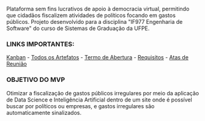 Plataforma sem fins lucrativos de apoio à democracia virtual, permitindo que cidadãos fiscalizem atividades de políticos focando em gastos públicos. Projeto desenvolvido para a disciplina "IF977 Engenharia de Software" do curso de Sistemas de Graduação da UFPE.

### LINKS IMPORTANTES:
[Kanban](https://github.com/orgs/democraciavista/projects/1) - [Todos os Artefatos](https://github.com/democraciavista/.github/tree/main/artifacts) - [Termo de Abertura](https://github.com/democraciavista/.github/blob/main/artifacts/charter.pdf) - [Requisitos](https://github.com/democraciavista/.github/blob/main/artifacts/requirements.pdf) - [Atas de Reunião](https://github.com/democraciavista/.github/tree/main/artifacts/meetings)

### OBJETIVO DO MVP
Otimizar a fiscalização de gastos públicos irregulares por meio da aplicação de Data Science e Inteligência Artificial dentro de um site onde é possível buscar por políticos ou empresas, e gastos irregulares são automaticamente sinalizados.

